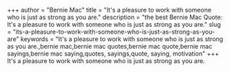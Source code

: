 +++
author = "Bernie Mac"
title = "It's a pleasure to work with someone who is just as strong as you are."
description = "the best Bernie Mac Quote: It's a pleasure to work with someone who is just as strong as you are."
slug = "its-a-pleasure-to-work-with-someone-who-is-just-as-strong-as-you-are"
keywords = "It's a pleasure to work with someone who is just as strong as you are.,bernie mac,bernie mac quotes,bernie mac quote,bernie mac sayings,bernie mac saying,quotes, sayings,quote, saying, motivation"
+++
It's a pleasure to work with someone who is just as strong as you are.
